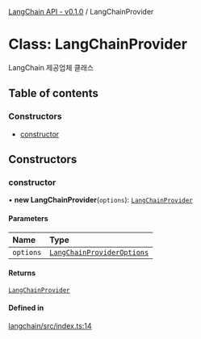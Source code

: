 [LangChain API - v0.1.0](/robota/api-reference/langchain/) / LangChainProvider

# Class: LangChainProvider

LangChain 제공업체 클래스

## Table of contents

### Constructors

- [constructor](/robota/api-reference/langchain/classes/LangChainProvider#constructor)

## Constructors

### <a id="constructor" name="constructor"></a> constructor

• **new LangChainProvider**(`options`): [`LangChainProvider`](/robota/api-reference/langchain/classes/LangChainProvider)

#### Parameters

| Name | Type |
| :------ | :------ |
| `options` | [`LangChainProviderOptions`](/robota/api-reference/langchain/interfaces/LangChainProviderOptions) |

#### Returns

[`LangChainProvider`](/robota/api-reference/langchain/classes/LangChainProvider)

#### Defined in

[langchain/src/index.ts:14](https://github.com/robotaio/robota/blob/main/packages/langchain/src/index.ts#L14)
